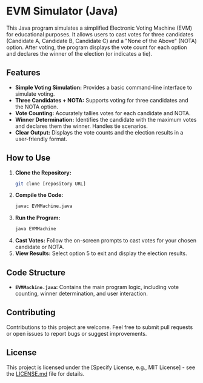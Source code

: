 # EVM Simulator (Java)

This Java program simulates a simplified Electronic Voting Machine (EVM) for educational purposes. It allows users to cast votes for three candidates (Candidate A, Candidate B, Candidate C) and a "None of the Above" (NOTA) option. After voting, the program displays the vote count for each option and declares the winner of the election (or indicates a tie).

## Features

* **Simple Voting Simulation:** Provides a basic command-line interface to simulate voting.
* **Three Candidates + NOTA:** Supports voting for three candidates and the NOTA option.
* **Vote Counting:** Accurately tallies votes for each candidate and NOTA.
* **Winner Determination:** Identifies the candidate with the maximum votes and declares them the winner. Handles tie scenarios.
* **Clear Output:** Displays the vote counts and the election results in a user-friendly format.

## How to Use

1.  **Clone the Repository:**
    ```bash
    git clone [repository URL]
    ```
2.  **Compile the Code:**
    ```bash
    javac EVMMachine.java
    ```
3.  **Run the Program:**
    ```bash
    java EVMMachine
    ```
4.  **Cast Votes:** Follow the on-screen prompts to cast votes for your chosen candidate or NOTA.
5.  **View Results:** Select option 5 to exit and display the election results.

## Code Structure

* **`EVMMachine.java`:** Contains the main program logic, including vote counting, winner determination, and user interaction.

## Contributing

Contributions to this project are welcome. Feel free to submit pull requests or open issues to report bugs or suggest improvements.

## License

This project is licensed under the [Specify License, e.g., MIT License] - see the [LICENSE.md](LICENSE.md) file for details.